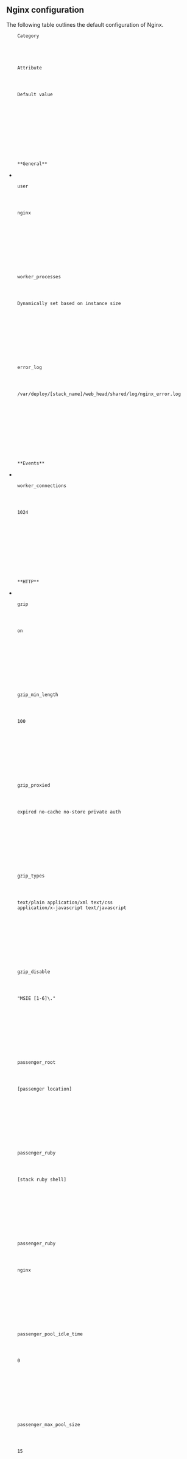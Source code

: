 ## Nginx configuration

The following table outlines the default configuration of Nginx.



  

    

      

        Category  

      

      

        Attribute
      

      

        Default value
      

    

  

  

    

      

        **General** 
-

      

      


      


    

    

      


      

        user
      

      

        nginx
      

    

    

      


      

        worker_processes
      

      

        Dynamically set based on instance size
      

    

    

      


      

        error_log
      

      

        /var/deploy/[stack_name]/web_head/shared/log/nginx_error.log
      

    

  

  

    

      

        **Events** 
-

      

      


      


    

    

      


      

        worker_connections
      

      

        1024
      

    

  

  

    

      

        **HTTP** 
-

      

      


      


    

    

      


      

        gzip
      

      

        on
      

    

    

      


      

        gzip_min_length
      

      

        100
      

    

    

      


      

        gzip_proxied
      

      

        expired no-cache no-store private auth
      

    

    

      


      

        gzip_types
      

      

        text/plain application/xml text/css
        application/x-javascript text/javascript
      

    

    

      


      

        gzip_disable
      

      

        "MSIE [1-6]\."
      

    

    

      


      

        passenger_root
      

      

        [passenger location]
      

    

    

      


      

        passenger_ruby
      

      

        [stack ruby shell]
      

    

    

      


      

        passenger_ruby
      

      

        nginx
      

    

    

      


      

        passenger_pool_idle_time
      

      

        0
      

    

    

      


      

        passenger_max_pool_size
      

      

        15
      

    

    

      


      

        ssl_session_cache
      

      

        shared:SSL:10m
      

    

    

      


      

        ssl_session_timeout
      

      

        10m
      

    

    

      


      

        underscores_in_headers
      

      

        on
      

    

    

      


      

        default_type
      

      

        application/octet-stream
      

    

    

      


      

        client_max_body_size
      

      

        50m
      

    

    

      


      

        sendfile
      

      

        on
      

    

    

      


      

        server_tokens
      

      

        off
      

    

    

      


      

        keepalive_timeout
      

      

        65
      

    

  

  

    

      

        **Server** 
-

      

      


      


    

    

      


      

        listen
      

      

        80 default_server
      

    

    

      


      

        server_name
      

      

        _ or SSL server name
      

    

    

      


      

        rails_env
      

      

        [stack environment]
      

    

    

      


      

        client_max_body_size
      

      

        50m
      

    

    

      


      

        root
      

      

        /var/deploy/[stack name]/web_head/current/public
      

    

    

      


      

        passenger_enabled
      

      

        on
      

    

    

      


      

        ssl_certificate_key
      

      

        /etc/ssl/localcerts/[ssl cerificate file name].key
      

    

    

      


      

        ssl_certificate
      

      

        /etc/ssl/localcerts/[ssl cerificate file name].crt
      

    

  




